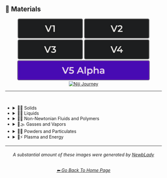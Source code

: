 <h2>🧱 Materials</h2>

<div align="center">

[<img src="/Images/Repo_Parts/Buttons/Version_Buttons/button_version_V1_inactive.webp?raw=true" alt="MidJourney V1" height="64" />](/Pages/MJ_V1/Style_Pages/Sphere/Materials.md)
[<img src="/Images/Repo_Parts/Buttons/Version_Buttons/button_version_V2_inactive.webp?raw=true" alt="MidJourney V2" height="64" />](/Pages/MJ_V2/Style_Pages/Sphere/Materials.md)
[<img src="/Images/Repo_Parts/Buttons/Version_Buttons/button_version_V3_inactive.webp?raw=true" alt="MidJourney V3" height="64" />](/Pages/MJ_V3/Style_Pages/Just_The_Style/Materials.md)
[<img src="/Images/Repo_Parts/Buttons/Version_Buttons/button_version_V4_inactive.webp?raw=true" alt="MidJourney V4" height="64" />](/Pages/MJ_V4/Style_Pages/Just_The_Style/Materials.md)
<br>
[<img src="/Images/Repo_Parts/Buttons/Version_Buttons/button_version_V5_Alpha_active_half.webp?raw=true" alt="MidJourney V5" height="64" />](/Pages/MJ_V5/Style_Pages/Just_The_Style/Materials.md)
[<img src="/Images/Repo_Parts/Buttons/Version_Buttons/button_version_niji_inactive_half.webp?raw=true" alt="Niji Journey" height="64" />](/Pages/Niji_Journey/Niji_V4/Style_Pages/Materials.md)


</div>

<hr>
<br>


- <details><summary>🧱💎 Solids</summary><p>

  - <details><summary>🧱🌳 Wood and Paper</summary><p><div align="center">

	| Wooden |
	| :-: |
	| <img src="/Images/MJ_V5/V5_Alpha_1/Midjourney_Styles/Wooden.webp?raw=true" width="256" /> |

	<br>

	| Plywood | Particle-Board | Hardboard |
	| :-: | :-: | :-: |
	| <img src="/Images/MJ_V5/V5_Alpha_1/Midjourney_Styles/Plywood.webp?raw=true" width="256" /> | <img src="/Images/MJ_V5/V5_Alpha_1/Midjourney_Styles/Particle-Board.webp?raw=true" width="256" /> | <img src="/Images/MJ_V5/V5_Alpha_1/Midjourney_Styles/Hardboard.webp?raw=true" width="256" /> |

	<br>
	
	| Lumber | Planks | Wooden Planks |
	| :-: | :-: | :-: |
	| <img src="/Images/MJ_V5/V5_Alpha_1/Midjourney_Styles/Lumber.webp?raw=true" width="256" /> | <img src="/Images/MJ_V5/V5_Alpha_1/Midjourney_Styles/Planks.webp?raw=true" width="256" /> | <img src="/Images/MJ_V5/V5_Alpha_1/Midjourney_Styles/Wooden_Planks.webp?raw=true" width="256" /> |

	<br>
	
	| Cork | Sawdust | Nailed-Wood |
	| :-: | :-: | :-: |
	| <img src="/Images/MJ_V5/V5_Alpha_1/Midjourney_Styles/Cork.webp?raw=true" width="256" /> | <img src="/Images/MJ_V5/V5_Alpha_1/Midjourney_Styles/Sawdust.webp?raw=true" width="256" /> | <img src="/Images/MJ_V5/V5_Alpha_1/Midjourney_Styles/Nailed-Wood.webp?raw=true" width="256" /> |
	
	<br>

	| Wood Veneer | Spalting | Petrified Wood |
	| :-: | :-: | :-: |
	| <img src="/Images/MJ_V5/V5_Alpha_1/Midjourney_Styles/Wood_Veneer.webp?raw=true" width="256" /> | <img src="/Images/MJ_V5/V5_Alpha_1/Midjourney_Styles/Spalting.webp?raw=true" width="256" /> | <img src="/Images/MJ_V5/V5_Alpha_1/Midjourney_Styles/Petrified_Wood.webp?raw=true" width="256" /> |

	<br>
	
	| Oak-Wood | Maple-Wood | Acacia-Wood |
	| :-: | :-: | :-: |
	| <img src="/Images/MJ_V5/V5_Alpha_1/Midjourney_Styles/Oak-Wood.webp?raw=true" width="256" /> | <img src="/Images/MJ_V5/V5_Alpha_1/Midjourney_Styles/Maple-Wood.webp?raw=true" width="256" /> | <img src="/Images/MJ_V5/V5_Alpha_1/Midjourney_Styles/Acacia-Wood.webp?raw=true" width="256" /> |
	
	<br>
	
	| Pine-Wood | Cherry-Wood | Birch-Wood |
	| :-: | :-: | :-: |
	| <img src="/Images/MJ_V5/V5_Alpha_1/Midjourney_Styles/Pine-Wood.webp?raw=true" width="256" /> | <img src="/Images/MJ_V5/V5_Alpha_1/Midjourney_Styles/Cherry-Wood.webp?raw=true" width="256" /> | <img src="/Images/MJ_V5/V5_Alpha_1/Midjourney_Styles/Birch-Wood.webp?raw=true" width="256" /> |

	<br>
	
	| Cedar-Wood | Wood-Stain | Wooden Fence |
	| :-: | :-: | :-: |
	| <img src="/Images/MJ_V5/V5_Alpha_1/Midjourney_Styles/Cedar-Wood.webp?raw=true" width="256" /> | <img src="/Images/MJ_V5/V5_Alpha_1/Midjourney_Styles/Wood-Stain.webp?raw=true" width="256" /> | <img src="/Images/MJ_V5/V5_Alpha_1/Midjourney_Styles/Wooden_Fence.webp?raw=true" width="256" /> |
	
	<br>
	
	| Containerboard |
	| :-: |
	| <img src="/Images/MJ_V5/V5_Alpha_1/Midjourney_Styles/Containerboard.webp?raw=true" width="256" /> |

	<br>
	
	| Cardboard | Corrugated Fiberboard | Paperboard |
	| :-: | :-: | :-: |
	| <img src="/Images/MJ_V5/V5_Alpha_1/Midjourney_Styles/Cardboard.webp?raw=true" width="256" /> | <img src="/Images/MJ_V5/V5_Alpha_1/Midjourney_Styles/Corrugated_Fiberboard.webp?raw=true" width="256" /> | <img src="/Images/MJ_V5/V5_Alpha_1/Midjourney_Styles/Paperboard.webp?raw=true" width="256" /> |

	<br>
	
	| Cardstock | Paper | Construction Paper |
	| :-: | :-: | :-: |
	| <img src="/Images/MJ_V5/V5_Alpha_1/Midjourney_Styles/Cardstock.webp?raw=true" width="256" /> | <img src="/Images/MJ_V5/V5_Alpha_1/Midjourney_Styles/Paper.webp?raw=true" width="256" /> | <img src="/Images/MJ_V5/V5_Alpha_1/Midjourney_Styles/Construction_Paper.webp?raw=true" width="256" /> |

	<br>

	| Tracing Paper | Glassine | Post-It Note |
	| :-: | :-: | :-: |
	| <img src="/Images/MJ_V5/V5_Alpha_1/Midjourney_Styles/Tracing_Paper.webp?raw=true" width="256" /> | <img src="/Images/MJ_V5/V5_Alpha_1/Midjourney_Styles/Glassine.webp?raw=true" width="256" /> | <img src="/Images/MJ_V5/V5_Alpha_1/Midjourney_Styles/Post-It_Note.webp?raw=true" width="256" /> |

	<br>
	
	| Tissue Paper | Graph Paper | Kraft Paper |
	| :-: | :-: | :-: |
	| <img src="/Images/MJ_V5/V5_Alpha_1/Midjourney_Styles/Tissue_Paper.webp?raw=true" width="256" /> | <img src="/Images/MJ_V5/V5_Alpha_1/Midjourney_Styles/Graph_Paper.webp?raw=true" width="256" /> | <img src="/Images/MJ_V5/V5_Alpha_1/Midjourney_Styles/Kraft_Paper.webp?raw=true" width="256" /> |

	<br>

	| Tissue | Tissues |
	| :-: | :-: |
	| <img src="/Images/MJ_V5/V5_Alpha_1/Midjourney_Styles/Tissue.webp?raw=true" width="256" /> | <img src="/Images/MJ_V5/V5_Alpha_1/Midjourney_Styles/Tissues.webp?raw=true" width="256" /> |

	<br>

	| Wove Paper | Lokta Paper |
	| :-: | :-: |
	| <img src="/Images/MJ_V5/V5_Alpha_1/Midjourney_Styles/Wove_Paper.webp?raw=true" width="256" /> | <img src="/Images/MJ_V5/V5_Alpha_1/Midjourney_Styles/Lokta_Paper.webp?raw=true" width="256" /> |

	<br>


	| Washi | Vellum |
	| :-: | :-: |
	| <img src="/Images/MJ_V5/V5_Alpha_1/Midjourney_Styles/Washi.webp?raw=true" width="256" /> | <img src="/Images/MJ_V5/V5_Alpha_1/Midjourney_Styles/Vellum.webp?raw=true" width="256" /> |

	<br>
	
	| Papyrus | Ancient Egyptian Papyri |
	| :-: | :-: |
	| <img src="/Images/MJ_V5/V5_Alpha_1/Midjourney_Styles/Papyrus.webp?raw=true" width="256" /> | <img src="/Images/MJ_V5/V5_Alpha_1/Midjourney_Styles/Ancient_Egyptian_Papyri.webp?raw=true" width="256" /> |

	<br>

	| Manuscript Paper | Medieval Parchment |
	| :-: | :-: |
	| <img src="/Images/MJ_V5/V5_Alpha_1/Midjourney_Styles/Manuscript_Paper.webp?raw=true" width="256" /> | <img src="/Images/MJ_V5/V5_Alpha_1/Midjourney_Styles/Medieval_Parchment.webp?raw=true" width="256" /> |

	<br>
	
	| Toilet Paper | Paper Towel |
	| :-: | :-: |
	| <img src="/Images/MJ_V5/V5_Alpha_1/Midjourney_Styles/Toilet_Paper.webp?raw=true" width="256" /> | <img src="/Images/MJ_V5/V5_Alpha_1/Midjourney_Styles/Paper_Towel.webp?raw=true" width="256" /> |

	<br>
	
	| Hemp Fiber |
	| :-: |
	| <img src="/Images/MJ_V5/V5_Alpha_1/Midjourney_Styles/Hemp_Fiber.webp?raw=true" width="256" /> |

	<br>
	
	| Tar Paper |
	| :-: |
	| <img src="/Images/MJ_V5/V5_Alpha_1/Midjourney_Styles/Tar_Paper.webp?raw=true" width="256" /> |

	<br>

	| Seed Paper |
	| :-: |
	| <img src="/Images/MJ_V5/V5_Alpha_1/Midjourney_Styles/Seed_Paper.webp?raw=true" width="256" /> |

	</div></p></details>


  - <details><summary>🧱⛱ Soils</summary><p><div align="center">

	| Dust |
	| :-: |
	| <img src="/Images/MJ_V5/V5_Alpha_1/Midjourney_Styles/Dust.webp?raw=true" width="256" /> |

	</div></p></details>


  - <details><summary>🧱⛏ Stone and Minerals</summary><p><div align="center">

	| Stone | Cobblestone | Pebbles |
	| :-: | :-: | :-: |
	| <img src="/Images/MJ_V5/V5_Alpha_1/Midjourney_Styles/Stone.webp?raw=true" width="256" /> | <img src="/Images/MJ_V5/V5_Alpha_1/Midjourney_Styles/Cobblestone.webp?raw=true" width="256" /> | <img src="/Images/MJ_V5/V5_Alpha_1/Midjourney_Styles/Pebbles.webp?raw=true" width="256" /> |
	
	<br>
	
	| Rock | Rocky | Bedrock |
	| :-: | :-: | :-: |
	| <img src="/Images/MJ_V5/V5_Alpha_1/Midjourney_Styles/Rock.webp?raw=true" width="256" /> | <img src="/Images/MJ_V5/V5_Alpha_1/Midjourney_Styles/Rocky.webp?raw=true" width="256" /> | <img src="/Images/MJ_V5/V5_Alpha_1/Midjourney_Styles/Bedrock.webp?raw=true" width="256" /> |
	
	<br>
	
	| Sandstone | Basalt | Flint |
	| :-: | :-: | :-: |
	| <img src="/Images/MJ_V5/V5_Alpha_1/Midjourney_Styles/Sandstone.webp?raw=true" width="256" /> | <img src="/Images/MJ_V5/V5_Alpha_1/Midjourney_Styles/Basalt.webp?raw=true" width="256" /> | <img src="/Images/MJ_V5/V5_Alpha_1/Midjourney_Styles/Flint.webp?raw=true" width="256" /> |
	
	<br>
	
	| Marble | Gypsum | Borax |
	| :-: | :-: | :-: |
	| <img src="/Images/MJ_V5/V5_Alpha_1/Midjourney_Styles/Marble.webp?raw=true" width="256" /> | <img src="/Images/MJ_V5/V5_Alpha_1/Midjourney_Styles/Gypsum.webp?raw=true" width="256" /> | <img src="/Images/MJ_V5/V5_Alpha_1/Midjourney_Styles/Borax.webp?raw=true" width="256" /> |
	
	<br>
	
	| Granite | Diorite | Andesite |
	| :-: | :-: | :-: |
	| <img src="/Images/MJ_V5/V5_Alpha_1/Midjourney_Styles/Granite.webp?raw=true" width="256" /> | <img src="/Images/MJ_V5/V5_Alpha_1/Midjourney_Styles/Diorite.webp?raw=true" width="256" /> | <img src="/Images/MJ_V5/V5_Alpha_1/Midjourney_Styles/Andesite.webp?raw=true" width="256" /> |

	<br>
	
	| Coal | Sulfur | Slag |
	| :-: | :-: | :-: |
	| <img src="/Images/MJ_V5/V5_Alpha_1/Midjourney_Styles/Coal.webp?raw=true" width="256" /> | <img src="/Images/MJ_V5/V5_Alpha_1/Midjourney_Styles/Sulfur.webp?raw=true" width="256" /> | <img src="/Images/MJ_V5/V5_Alpha_1/Midjourney_Styles/Slag.webp?raw=true" width="256" /> |
	
	<br>

	| Slate | Limestone | Sodalime |
	| :-: | :-: | :-: |
	| <img src="/Images/MJ_V5/V5_Alpha_1/Midjourney_Styles/Slate.webp?raw=true" width="256" /> | <img src="/Images/MJ_V5/V5_Alpha_1/Midjourney_Styles/Limestone.webp?raw=true" width="256" /> | <img src="/Images/MJ_V5/V5_Alpha_1/Midjourney_Styles/Sodalime.webp?raw=true" width="256" /> |
	
	<br>
	
	| Travertine |
	| :-: |
	| <img src="/Images/MJ_V5/V5_Alpha_1/Midjourney_Styles/Travertine.webp?raw=true" width="256" /> |

	<br>
	
	| Carbon Fiber | Graphene | Carbon Nanotubes |
	| :-: | :-: | :-: |
	| <img src="/Images/MJ_V5/V5_Alpha_1/Midjourney_Styles/Carbon_Fiber.webp?raw=true" width="256" /> | <img src="/Images/MJ_V5/V5_Alpha_1/Midjourney_Styles/Graphene.webp?raw=true" width="256" /> | <img src="/Images/MJ_V5/V5_Alpha_1/Midjourney_Styles/Carbon_Nanotubes.webp?raw=true" width="256" /> |

	<br>
	
	| Concrete | Sidewalk |
	| :-: | :-: |
	| <img src="/Images/MJ_V5/V5_Alpha_1/Midjourney_Styles/Concrete.webp?raw=true" width="256" /> | <img src="/Images/MJ_V5/V5_Alpha_1/Midjourney_Styles/Sidewalk.webp?raw=true" width="256" /> |

	<br>
	
	| Asphalt | Road | Stone Tablet |
	| :-: | :-: | :-: |
	| <img src="/Images/MJ_V5/V5_Alpha_1/Midjourney_Styles/Asphalt.webp?raw=true" width="256" /> | <img src="/Images/MJ_V5/V5_Alpha_1/Midjourney_Styles/Road.webp?raw=true" width="256" /> | <img src="/Images/MJ_V5/V5_Alpha_1/Midjourney_Styles/Stone_Tablet.webp?raw=true" width="256" /> |

	<br>
	
	| Brick | Terracotta | Pottery |
	| :-: | :-: | :-: |
	| <img src="/Images/MJ_V5/V5_Alpha_1/Midjourney_Styles/Brick.webp?raw=true" width="256" /> | <img src="/Images/MJ_V5/V5_Alpha_1/Midjourney_Styles/Terracotta.webp?raw=true" width="256" /> | <img src="/Images/MJ_V5/V5_Alpha_1/Midjourney_Styles/Pottery.webp?raw=true" width="256" /> |
	
	<br>
	
	| Ceramic | Enamel | Tile |
	| :-: | :-: | :-: |
	| <img src="/Images/MJ_V5/V5_Alpha_1/Midjourney_Styles/Ceramic.webp?raw=true" width="256" /> | <img src="/Images/MJ_V5/V5_Alpha_1/Midjourney_Styles/Enamel.webp?raw=true" width="256" /> | <img src="/Images/MJ_V5/V5_Alpha_1/Midjourney_Styles/Tile.webp?raw=true" width="256" /> |
	
	<br>
	
	| Fossil |
	| :-: |
	| <img src="/Images/MJ_V5/V5_Alpha_1/Midjourney_Styles/Fossil.webp?raw=true" width="256" /> |

	</div></p></details>


  - <details><summary>🧱☄ Meteorite and Geode</summary><p><div align="center">

	| Meteorite |
	| :-: |
	| <img src="/Images/MJ_V5/V5_Alpha_1/Midjourney_Styles/Meteorite.webp?raw=true" width="256" /> |

	<br>

	| Fluorescent Dugway Geode |
	| :-: |
	| <img src="/Images/MJ_V5/V5_Alpha_1/Midjourney_Styles/Fluorescent_Dugway_Geode.webp?raw=true" width="256" /> |

	</div></p></details>


  - <details><summary>🧱🔩 Metal</summary><p><div align="center">

	| Metallic | Metal | Liquid Metal |
	| :-: | :-: | :-: |
	| <img src="/Images/MJ_V5/V5_Alpha_1/Midjourney_Styles/Metallic.webp?raw=true" width="256" /> | <img src="/Images/MJ_V5/V5_Alpha_1/Midjourney_Styles/Metal.webp?raw=true" width="256" /> | <img src="/Images/MJ_V5/V5_Alpha_1/Midjourney_Styles/Liquid_Metal.webp?raw=true" width="256" /> |
	
	<br>
	
	| Foil | Rusty | Tarnish |
	| :-: | :-: | :-: |
	| <img src="/Images/MJ_V5/V5_Alpha_1/Midjourney_Styles/Foil.webp?raw=true" width="256" /> | <img src="/Images/MJ_V5/V5_Alpha_1/Midjourney_Styles/Rusty.webp?raw=true" width="256" /> | <img src="/Images/MJ_V5/V5_Alpha_1/Midjourney_Styles/Tarnish.webp?raw=true" width="256" /> |
	
	<br>
	
	| Pewter | Copper | Tin |
	| :-: | :-: | :-: |
	| <img src="/Images/MJ_V5/V5_Alpha_1/Midjourney_Styles/Pewter.webp?raw=true" width="256" /> | <img src="/Images/MJ_V5/V5_Alpha_1/Midjourney_Styles/Copper.webp?raw=true" width="256" /> | <img src="/Images/MJ_V5/V5_Alpha_1/Midjourney_Styles/Tin.webp?raw=true" width="256" /> |
	
	<br>
	
	| Aluminum | Brushed Aluminum |
	| :-: | :-: |
	| <img src="/Images/MJ_V5/V5_Alpha_1/Midjourney_Styles/Aluminum.webp?raw=true" width="256" /> | <img src="/Images/MJ_V5/V5_Alpha_1/Midjourney_Styles/Brushed_Aluminum.webp?raw=true" width="256" /> |
	
	<br>

	| Bronze | Brass | Tarnished Brass |
	| :-: | :-: | :-: |
	| <img src="/Images/MJ_V5/V5_Alpha_1/Midjourney_Styles/Bronze.webp?raw=true" width="256" /> | <img src="/Images/MJ_V5/V5_Alpha_1/Midjourney_Styles/Brass.webp?raw=true" width="256" /> | <img src="/Images/MJ_V5/V5_Alpha_1/Midjourney_Styles/Tarnished_Brass.webp?raw=true" width="256" /> |
	
	<br>
	
	| Iron | Wrought Iron |
	| :-: | :-: |
	| <img src="/Images/MJ_V5/V5_Alpha_1/Midjourney_Styles/Iron.webp?raw=true" width="256" /> | <img src="/Images/MJ_V5/V5_Alpha_1/Midjourney_Styles/Wrought_Iron.webp?raw=true" width="256" /> |
	
	<br>
	
	| Steel | Stainless Steel | Damascus Steel |
	| :-: | :-: | :-: |
	| <img src="/Images/MJ_V5/V5_Alpha_1/Midjourney_Styles/Steel.webp?raw=true" width="256" /> | <img src="/Images/MJ_V5/V5_Alpha_1/Midjourney_Styles/Stainless_Steel.webp?raw=true" width="256" /> | <img src="/Images/MJ_V5/V5_Alpha_1/Midjourney_Styles/Damascus_Steel.webp?raw=true" width="256" /> |
	
	<br>
	
	| Titanium | Anodized Titanium | Damascus Titanium |
	| :-: | :-: | :-: |
	| <img src="/Images/MJ_V5/V5_Alpha_1/Midjourney_Styles/Titanium.webp?raw=true" width="256" /> | <img src="/Images/MJ_V5/V5_Alpha_1/Midjourney_Styles/Anodized_Titanium.webp?raw=true" width="256" /> | <img src="/Images/MJ_V5/V5_Alpha_1/Midjourney_Styles/Damascus_Titanium.webp?raw=true" width="256" /> |

	<br>
	
	| Silver | Sterling Silver | Sterling |
	| :-: | :-: | :-: |
	| <img src="/Images/MJ_V5/V5_Alpha_1/Midjourney_Styles/Silver.webp?raw=true" width="256" /> | <img src="/Images/MJ_V5/V5_Alpha_1/Midjourney_Styles/Sterling_Silver.webp?raw=true" width="256" /> | <img src="/Images/MJ_V5/V5_Alpha_1/Midjourney_Styles/Sterling.webp?raw=true" width="256" /> |
	
	<br>

	| Tarnished Silver |
	| :-: |
	| <img src="/Images/MJ_V5/V5_Alpha_1/Midjourney_Styles/Tarnished_Silver.webp?raw=true" width="256" /> |
	
	<br>

	| Gold | Rose-Gold | Tarnished Gold |
	| :-: | :-: | :-: |
	| <img src="/Images/MJ_V5/V5_Alpha_1/Midjourney_Styles/Gold.webp?raw=true" width="256" /> | <img src="/Images/MJ_V5/V5_Alpha_1/Midjourney_Styles/Rose-Gold.webp?raw=true" width="256" /> | <img src="/Images/MJ_V5/V5_Alpha_1/Midjourney_Styles/Tarnished_Gold.webp?raw=true" width="256" /> |

	<br>

	| Platinum |
	| :-: |
	| <img src="/Images/MJ_V5/V5_Alpha_1/Midjourney_Styles/Platinum.webp?raw=true" width="256" /> |

	<br>
	
	| Chromium | Chrome |
	| :-: | :-: |
	| <img src="/Images/MJ_V5/V5_Alpha_1/Midjourney_Styles/Chromium.webp?raw=true" width="256" /> | <img src="/Images/MJ_V5/V5_Alpha_1/Midjourney_Styles/Chrome.webp?raw=true" width="256" /> |

	<br>

	| Bismuth | Bismuth Crystals |
	| :-: | :-: |
	| <img src="/Images/MJ_V5/V5_Alpha_1/Midjourney_Styles/Bismuth.webp?raw=true" width="256" /> | <img src="/Images/MJ_V5/V5_Alpha_1/Midjourney_Styles/Bismuth_Crystals.webp?raw=true" width="256" /> |
	
	<br>

	| Liquid Bismuth | Melted Bismuth |
	| :-: | :-: |
	| <img src="/Images/MJ_V5/V5_Alpha_1/Midjourney_Styles/Liquid_Bismuth.webp?raw=true" width="256" /> | <img src="/Images/MJ_V5/V5_Alpha_1/Midjourney_Styles/Melted_Bismuth.webp?raw=true" width="256" /> |
	
	<br>

	| Mercury | Mercury Metal |
	| :-: | :-: |
	| <img src="/Images/MJ_V5/V5_Alpha_1/Midjourney_Styles/Mercury.webp?raw=true" width="256" /> | <img src="/Images/MJ_V5/V5_Alpha_1/Midjourney_Styles/Mercury_Metal.webp?raw=true" width="256" /> |
	
	<br>
	
	| Molten Mercury | Molten Mercury Metal |
	| :-: | :-: |
	| <img src="/Images/MJ_V5/V5_Alpha_1/Midjourney_Styles/Molten_Mercury.webp?raw=true" width="256" /> | <img src="/Images/MJ_V5/V5_Alpha_1/Midjourney_Styles/Molten_Mercury_Metal.webp?raw=true" width="256" /> |
	
	<br>
	
	| Gallium | Melted Gallium |
	| :-: | :-: |
	| <img src="/Images/MJ_V5/V5_Alpha_1/Midjourney_Styles/Gallium.webp?raw=true" width="256" /> | <img src="/Images/MJ_V5/V5_Alpha_1/Midjourney_Styles/Melted_Gallium.webp?raw=true" width="256" /> |

	<br>

	| Indium | Melted Indium |
	| :-: | :-: |
	| <img src="/Images/MJ_V5/V5_Alpha_1/Midjourney_Styles/Indium.webp?raw=true" width="256" /> | <img src="/Images/MJ_V5/V5_Alpha_1/Midjourney_Styles/Melted_Indium.webp?raw=true" width="256" /> |


	| Magnesium | Zinc |
	| :-: | :-: |
	| <img src="/Images/MJ_V5/V5_Alpha_1/Midjourney_Styles/Magnesium.webp?raw=true" width="256" /> | <img src="/Images/MJ_V5/V5_Alpha_1/Midjourney_Styles/Zinc.webp?raw=true" width="256" /> |

	<br>
	
	| Lead | Tungsten | Cobalt |
	| :-: | :-: | :-: |
	| <img src="/Images/MJ_V5/V5_Alpha_1/Midjourney_Styles/Lead.webp?raw=true" width="256" /> | <img src="/Images/MJ_V5/V5_Alpha_1/Midjourney_Styles/Tungsten.webp?raw=true" width="256" /> | <img src="/Images/MJ_V5/V5_Alpha_1/Midjourney_Styles/Cobalt.webp?raw=true" width="256" /> |
	
	<br>
	
	| Zirconium | Cubic Zirconium |
	| :-: | :-: |
	| <img src="/Images/MJ_V5/V5_Alpha_1/Midjourney_Styles/Zirconium.webp?raw=true" width="256" /> | <img src="/Images/MJ_V5/V5_Alpha_1/Midjourney_Styles/Cubic_Zirconium.webp?raw=true" width="256" /> |
	
	<br>
	
	| Sodium | Potassium | Uranium |
	| :-: | :-: | :-: |
	| <img src="/Images/MJ_V5/V5_Alpha_1/Midjourney_Styles/Sodium.webp?raw=true" width="256" /> | <img src="/Images/MJ_V5/V5_Alpha_1/Midjourney_Styles/Potassium.webp?raw=true" width="256" /> | <img src="/Images/MJ_V5/V5_Alpha_1/Midjourney_Styles/Uranium.webp?raw=true" width="256" /> |
	
	<br>
	
	| Iron Filings | Copper-Sulfate | Metal Foam |
	| :-: | :-: | :-: |
	| <img src="/Images/MJ_V5/V5_Alpha_1/Midjourney_Styles/Iron_Filings.webp?raw=true" width="256" /> | <img src="/Images/MJ_V5/V5_Alpha_1/Midjourney_Styles/Copper-Sulfate.webp?raw=true" width="256" /> | <img src="/Images/MJ_V5/V5_Alpha_1/Midjourney_Styles/Metal_Foam.webp?raw=true" width="256" /> |
	
	<br>
	
	| Solder | Metallic Fiber | Armature Wire |
	| :-: | :-: | :-: |
	| <img src="/Images/MJ_V5/V5_Alpha_1/Midjourney_Styles/Solder.webp?raw=true" width="256" /> | <img src="/Images/MJ_V5/V5_Alpha_1/Midjourney_Styles/Metallic_Fiber.webp?raw=true" width="256" /> | <img src="/Images/MJ_V5/V5_Alpha_1/Midjourney_Styles/Armature_Wire.webp?raw=true" width="256" /> |

	<br>

	| Chain | Chain-Link |
	| :-: | :-: |
	| <img src="/Images/MJ_V5/V5_Alpha_1/Midjourney_Styles/Chain.webp?raw=true" width="256" /> | <img src="/Images/MJ_V5/V5_Alpha_1/Midjourney_Styles/Chain-Link.webp?raw=true" width="256" /> |
	
	<br>
	
	| Barbwire |
	| :-: |
	| <img src="/Images/MJ_V5/V5_Alpha_1/Midjourney_Styles/Barbwire.webp?raw=true" width="256" /> |

	<br>

	| Fence | Chicken Wire | Chain-Link Fence |
	| :-: | :-: | :-: |
	| <img src="/Images/MJ_V5/V5_Alpha_1/Midjourney_Styles/Fence.webp?raw=true" width="256" /> | <img src="/Images/MJ_V5/V5_Alpha_1/Midjourney_Styles/Chicken_Wire.webp?raw=true" width="256" /> | <img src="/Images/MJ_V5/V5_Alpha_1/Midjourney_Styles/Chain-Link_Fence.webp?raw=true" width="256" /> |


	</div></p></details>


  - <details><summary>🧱💎 Glass and Crystal</summary><p><div align="center">

	| Glassy | Stained Glass | Stained Glass Windows |
	| :-: | :-: | :-: |
	| <img src="/Images/MJ_V5/V5_Alpha_1/Midjourney_Styles/Glassy.webp?raw=true" width="256" /> | <img src="/Images/MJ_V5/V5_Alpha_1/Midjourney_Styles/Stained_Glass.webp?raw=true" width="256" /> | <img src="/Images/MJ_V5/V5_Alpha_1/Midjourney_Styles/Stained_Glass_Windows.webp?raw=true" width="256" /> |
	
	<br>
	
	| Seaglass | Obsidian |
	| :-: | :-: |
	| <img src="/Images/MJ_V5/V5_Alpha_1/Midjourney_Styles/Seaglass.webp?raw=true" width="256" /> | <img src="/Images/MJ_V5/V5_Alpha_1/Midjourney_Styles/Obsidian.webp?raw=true" width="256" /> |
	
	<br>

	| Mirror | Mirrored | Hall of Mirrors |
	| :-: | :-: | :-: |
	| <img src="/Images/MJ_V5/V5_Alpha_1/Midjourney_Styles/Mirror.webp?raw=true" width="256" /> | <img src="/Images/MJ_V5/V5_Alpha_1/Midjourney_Styles/Mirrored.webp?raw=true" width="256" /> | <img src="/Images/MJ_V5/V5_Alpha_1/Midjourney_Styles/Hall_of_Mirrors.webp?raw=true" width="256" /> |

	<br>
	
	| Fiberglass | Glass Fiber |
	| :-: | :-: |
	| <img src="/Images/MJ_V5/V5_Alpha_1/Midjourney_Styles/Fiberglass.webp?raw=true" width="256" /> | <img src="/Images/MJ_V5/V5_Alpha_1/Midjourney_Styles/Glass_Fiber.webp?raw=true" width="256" /> |
	
	<br>
	
	| Glass and Crystals | Crystalline |
	| :-: | :-: |
	| <img src="/Images/MJ_V5/V5_Alpha_1/Midjourney_Styles/Glass_and_Crystals.webp?raw=true" width="256" /> | <img src="/Images/MJ_V5/V5_Alpha_1/Midjourney_Styles/Crystalline.webp?raw=true" width="256" /> |
	
	<br>

	| Diamond | Herkimer Diamond | Amethyst |
	| :-: | :-: | :-: |
	| <img src="/Images/MJ_V5/V5_Alpha_1/Midjourney_Styles/Diamond.webp?raw=true" width="256" /> | <img src="/Images/MJ_V5/V5_Alpha_1/Midjourney_Styles/Herkimer_Diamond.webp?raw=true" width="256" /> | <img src="/Images/MJ_V5/V5_Alpha_1/Midjourney_Styles/Amethyst.webp?raw=true" width="256" /> |

	<br>

	| Quartz | Smoky Quartz | Milky Quartz |
	| :-: | :-: | :-: |
	| <img src="/Images/MJ_V5/V5_Alpha_1/Midjourney_Styles/Quartz.webp?raw=true" width="256" /> | <img src="/Images/MJ_V5/V5_Alpha_1/Midjourney_Styles/Smoky_Quartz.webp?raw=true" width="256" /> | <img src="/Images/MJ_V5/V5_Alpha_1/Midjourney_Styles/Milky_Quartz.webp?raw=true" width="256" /> |

	<br>

	| Rose Quartz | Rutilated Quartz | Sceptred Quartz |
	| :-: | :-: | :-: |
	| <img src="/Images/MJ_V5/V5_Alpha_1/Midjourney_Styles/Rose_Quartz.webp?raw=true" width="256" /> | <img src="/Images/MJ_V5/V5_Alpha_1/Midjourney_Styles/Rutilated_Quartz.webp?raw=true" width="256" /> | <img src="/Images/MJ_V5/V5_Alpha_1/Midjourney_Styles/Sceptred_Quartz.webp?raw=true" width="256" /> |

	<br>

	| Ruby | Sapphire | Emerald |
	| :-: | :-: | :-: |
	| <img src="/Images/MJ_V5/V5_Alpha_1/Midjourney_Styles/Ruby.webp?raw=true" width="256" /> | <img src="/Images/MJ_V5/V5_Alpha_1/Midjourney_Styles/Sapphire.webp?raw=true" width="256" /> | <img src="/Images/MJ_V5/V5_Alpha_1/Midjourney_Styles/Emerald.webp?raw=true" width="256" /> |

	<br>

	| Pearl | Citrine | Fluorite |
	| :-: | :-: | :-: |
	| <img src="/Images/MJ_V5/V5_Alpha_1/Midjourney_Styles/Pearl.webp?raw=true" width="256" /> | <img src="/Images/MJ_V5/V5_Alpha_1/Midjourney_Styles/Citrine.webp?raw=true" width="256" /> | <img src="/Images/MJ_V5/V5_Alpha_1/Midjourney_Styles/Fluorite.webp?raw=true" width="256" /> |

	<br>
	
	| Lapis Lazuli | Onyx | Selenite |
	| :-: | :-: | :-: |
	| <img src="/Images/MJ_V5/V5_Alpha_1/Midjourney_Styles/Lapis_Lazuli.webp?raw=true" width="256" /> | <img src="/Images/MJ_V5/V5_Alpha_1/Midjourney_Styles/Onyx.webp?raw=true" width="256" /> | <img src="/Images/MJ_V5/V5_Alpha_1/Midjourney_Styles/Selenite.webp?raw=true" width="256" /> |
	
	<br>
	
	| Jasper | Opal | Opalite |
	| :-: | :-: | :-: |
	| <img src="/Images/MJ_V5/V5_Alpha_1/Midjourney_Styles/Jasper.webp?raw=true" width="256" /> | <img src="/Images/MJ_V5/V5_Alpha_1/Midjourney_Styles/Opal.webp?raw=true" width="256" /> | <img src="/Images/MJ_V5/V5_Alpha_1/Midjourney_Styles/Opalite.webp?raw=true" width="256" /> |
	
	<br>
	
	| Topaz | Agate | Carnelian |
	| :-: | :-: | :-: |
	| <img src="/Images/MJ_V5/V5_Alpha_1/Midjourney_Styles/Topaz.webp?raw=true" width="256" /> | <img src="/Images/MJ_V5/V5_Alpha_1/Midjourney_Styles/Agate.webp?raw=true" width="256" /> | <img src="/Images/MJ_V5/V5_Alpha_1/Midjourney_Styles/Carnelian.webp?raw=true" width="256" /> |
	
	<br>
	
	| Ametrine | Aventurine |
	| :-: | :-: |
	| <img src="/Images/MJ_V5/V5_Alpha_1/Midjourney_Styles/Ametrine.webp?raw=true" width="256" /> | <img src="/Images/MJ_V5/V5_Alpha_1/Midjourney_Styles/Aventurine.webp?raw=true" width="256" /> |

	<br>

	| Talc | Talcum Powder | Tridymite |
	| :-: | :-: | :-: |
	| <img src="/Images/MJ_V5/V5_Alpha_1/Midjourney_Styles/Talc.webp?raw=true" width="256" /> | <img src="/Images/MJ_V5/V5_Alpha_1/Midjourney_Styles/Talcum_Powder.webp?raw=true" width="256" /> | <img src="/Images/MJ_V5/V5_Alpha_1/Midjourney_Styles/Tridymite.webp?raw=true" width="256" /> |
	
	<br>
	
	| Moganite | Stibnite |
	| :-: | :-: |
	| <img src="/Images/MJ_V5/V5_Alpha_1/Midjourney_Styles/Moganite.webp?raw=true" width="256" /> | <img src="/Images/MJ_V5/V5_Alpha_1/Midjourney_Styles/Stibnite.webp?raw=true" width="256" /> |
	
	<br>
	
	| Marcasite |
	| :-: |
	| <img src="/Images/MJ_V5/V5_Alpha_1/Midjourney_Styles/Marcasite.webp?raw=true" width="256" /> |
	
	<br>
	
	| Chalcedony |
	| :-: |
	| <img src="/Images/MJ_V5/V5_Alpha_1/Midjourney_Styles/Chalcedony.webp?raw=true" width="256" /> |
	
	<br>
	
	| Jewelry |
	| :-: |
	| <img src="/Images/MJ_V5/V5_Alpha_1/Midjourney_Styles/Jewelry.webp?raw=true" width="256" /> |

	</div></p></details>


  - <details><summary>🧱🧶 Cloth</summary><p><div align="center">

	| Cloth | Cotton | Polyester |
	| :-: | :-: | :-: |
	| <img src="/Images/MJ_V5/V5_Alpha_1/Midjourney_Styles/Cloth.webp?raw=true" width="256" /> | <img src="/Images/MJ_V5/V5_Alpha_1/Midjourney_Styles/Cotton.webp?raw=true" width="256" /> | <img src="/Images/MJ_V5/V5_Alpha_1/Midjourney_Styles/Polyester.webp?raw=true" width="256" /> |
	
	<br>
	
	| Twine |
	| :-: |
	| <img src="/Images/MJ_V5/V5_Alpha_1/Midjourney_Styles/Twine.webp?raw=true" width="256" /> |
	
	<br>

	| Silk |
	| :-: |
	| <img src="/Images/MJ_V5/V5_Alpha_1/Midjourney_Styles/Silk.webp?raw=true" width="256" /> |

	<br>
	
	| Denim | Khaki |
	| :-: | :-: |
	| <img src="/Images/MJ_V5/V5_Alpha_1/Midjourney_Styles/Denim.webp?raw=true" width="256" /> | <img src="/Images/MJ_V5/V5_Alpha_1/Midjourney_Styles/Khaki.webp?raw=true" width="256" /> |
	
	<br>
	
	| Leather | Felt | Felt Cloth |
	| :-: | :-: | :-: |
	| <img src="/Images/MJ_V5/V5_Alpha_1/Midjourney_Styles/Leather.webp?raw=true" width="256" /> | <img src="/Images/MJ_V5/V5_Alpha_1/Midjourney_Styles/Felt.webp?raw=true" width="256" /> | <img src="/Images/MJ_V5/V5_Alpha_1/Midjourney_Styles/Felt_Cloth.webp?raw=true" width="256" /> |

	<br>
	
	| Linen | Velvet | Corduroy |
	| :-: | :-: | :-: |
	| <img src="/Images/MJ_V5/V5_Alpha_1/Midjourney_Styles/Linen.webp?raw=true" width="256" /> | <img src="/Images/MJ_V5/V5_Alpha_1/Midjourney_Styles/Velvet.webp?raw=true" width="256" /> | <img src="/Images/MJ_V5/V5_Alpha_1/Midjourney_Styles/Corduroy.webp?raw=true" width="256" /> |

	<br>

	| Microfiber | Fibers | Memory Foam |
	| :-: | :-: | :-: |
	| <img src="/Images/MJ_V5/V5_Alpha_1/Midjourney_Styles/Microfiber.webp?raw=true" width="256" /> | <img src="/Images/MJ_V5/V5_Alpha_1/Midjourney_Styles/Fibers.webp?raw=true" width="256" /> | <img src="/Images/MJ_V5/V5_Alpha_1/Midjourney_Styles/Memory_Foam.webp?raw=true" width="256" /> |	

	<br>

	| Nylon | Polyamide |
	| :-: | :-: |
	| <img src="/Images/MJ_V5/V5_Alpha_1/Midjourney_Styles/Nylon.webp?raw=true" width="256" /> | <img src="/Images/MJ_V5/V5_Alpha_1/Midjourney_Styles/Polyamide.webp?raw=true" width="256" /> |
	
	<br>
	
	| Kevlar | Rayon |
	| :-: | :-: |
	| <img src="/Images/MJ_V5/V5_Alpha_1/Midjourney_Styles/Kevlar.webp?raw=true" width="256" /> | <img src="/Images/MJ_V5/V5_Alpha_1/Midjourney_Styles/Rayon.webp?raw=true" width="256" /> |
	
	<br>
	
	| Swanskin Cloth | Tansukh Cloth |
	| :-: | :-: |
	| <img src="/Images/MJ_V5/V5_Alpha_1/Midjourney_Styles/Swanskin_Cloth.webp?raw=true" width="256" /> | <img src="/Images/MJ_V5/V5_Alpha_1/Midjourney_Styles/Tansukh_Cloth.webp?raw=true" width="256" /> |
	
	<br>
	
	| Jute Cloth | Barkcloth |
	| :-: | :-: |
	| <img src="/Images/MJ_V5/V5_Alpha_1/Midjourney_Styles/Jute_Cloth.webp?raw=true" width="256" /> | <img src="/Images/MJ_V5/V5_Alpha_1/Midjourney_Styles/Barkcloth.webp?raw=true" width="256" /> |

	<br>
	
	| Quilt | Blanket | Pillow |
	| :-: | :-: | :-: |
	| <img src="/Images/MJ_V5/V5_Alpha_1/Midjourney_Styles/Quilt.webp?raw=true" width="256" /> | <img src="/Images/MJ_V5/V5_Alpha_1/Midjourney_Styles/Blanket.webp?raw=true" width="256" /> | <img src="/Images/MJ_V5/V5_Alpha_1/Midjourney_Styles/Pillow.webp?raw=true" width="256" /> |
	
	<br>

	| Rug | Carpet |
	| :-: | :-: |
	| <img src="/Images/MJ_V5/V5_Alpha_1/Midjourney_Styles/Rug.webp?raw=true" width="256" /> | <img src="/Images/MJ_V5/V5_Alpha_1/Midjourney_Styles/Carpet.webp?raw=true" width="256" /> |

	<br>
	
	| Persian Rug | Qom Rug |
	| :-: | :-: |
	| <img src="/Images/MJ_V5/V5_Alpha_1/Midjourney_Styles/Persian_Rug.webp?raw=true" width="256" /> | <img src="/Images/MJ_V5/V5_Alpha_1/Midjourney_Styles/Qom_Rug.webp?raw=true" width="256" /> |

	<br>

	| Yarn | Knitted | Crochet |
	| :-: | :-: | :-: |
	| <img src="/Images/MJ_V5/V5_Alpha_1/Midjourney_Styles/Yarn.webp?raw=true" width="256" /> | <img src="/Images/MJ_V5/V5_Alpha_1/Midjourney_Styles/Knitted.webp?raw=true" width="256" /> | <img src="/Images/MJ_V5/V5_Alpha_1/Midjourney_Styles/Crochet.webp?raw=true" width="256" /> |
	
	<br>

	| Cross Stich | Needle Point | Embroidery |
	| :-: | :-: | :-: |
	| <img src="/Images/MJ_V5/V5_Alpha_1/Midjourney_Styles/Cross_Stich.webp?raw=true" width="256" /> | <img src="/Images/MJ_V5/V5_Alpha_1/Midjourney_Styles/Needle_Point.webp?raw=true" width="256" /> | <img src="/Images/MJ_V5/V5_Alpha_1/Midjourney_Styles/Embroidery.webp?raw=true" width="256" /> |
	
	<br>

	| Applique | Lace | Macrame |
	| :-: | :-: | :-: |
	| <img src="/Images/MJ_V5/V5_Alpha_1/Midjourney_Styles/Applique.webp?raw=true" width="256" /> | <img src="/Images/MJ_V5/V5_Alpha_1/Midjourney_Styles/Lace.webp?raw=true" width="256" /> | <img src="/Images/MJ_V5/V5_Alpha_1/Midjourney_Styles/Macrame.webp?raw=true" width="256" /> |

	<br>
	
	| Patch |
	| :-: |
	| <img src="/Images/MJ_V5/V5_Alpha_1/Midjourney_Styles/Patch.webp?raw=true" width="256" /> |
	
	<br>
	
	| Weave | Weaving | Quilling |
	| :-: | :-: | :-: |
	| <img src="/Images/MJ_V5/V5_Alpha_1/Midjourney_Styles/Weave.webp?raw=true" width="256" /> | <img src="/Images/MJ_V5/V5_Alpha_1/Midjourney_Styles/Weaving.webp?raw=true" width="256" /> | <img src="/Images/MJ_V5/V5_Alpha_1/Midjourney_Styles/Quilling.webp?raw=true" width="256" /> |

	<br>

	| Net | Netting |
	| :-: | :-: |
	| <img src="/Images/MJ_V5/V5_Alpha_1/Midjourney_Styles/Net.webp?raw=true" width="256" /> | <img src="/Images/MJ_V5/V5_Alpha_1/Midjourney_Styles/Netting.webp?raw=true" width="256" /> |

	<br>
	
	| Spider Web |
	| :-: |
	| <img src="/Images/MJ_V5/V5_Alpha_1/Midjourney_Styles/Spider_Web.webp?raw=true" width="256" /> |

	</div></p></details>


  - <details><summary>🧱🍮 Gelatinous and Spongy</summary><p><div align="center">
	
	| Gelatinous | Sponge | Spongy |
	| :-: | :-: | :-: |
	| <img src="/Images/MJ_V5/V5_Alpha_1/Midjourney_Styles/Gelatinous.webp?raw=true" width="256" /> | <img src="/Images/MJ_V5/V5_Alpha_1/Midjourney_Styles/Sponge.webp?raw=true" width="256" /> | <img src="/Images/MJ_V5/V5_Alpha_1/Midjourney_Styles/Spongy.webp?raw=true" width="256" /> |

	</div></p></details>

  - <details><summary>🧱🕯 Wax</summary><p><div align="center">

	| Wax | Wax Paper | Shellac |
	| :-: | :-: | :-: |
	| <img src="/Images/MJ_V5/V5_Alpha_1/Midjourney_Styles/Wax.webp?raw=true" width="256" /> | <img src="/Images/MJ_V5/V5_Alpha_1/Midjourney_Styles/Wax_Paper.webp?raw=true" width="256" /> | <img src="/Images/MJ_V5/V5_Alpha_1/Midjourney_Styles/Shellac.webp?raw=true" width="256" /> |
	
	<br>
	
	| Carnauba Wax | Candelilla Wax | Paraffin Wax |
	| :-: | :-: | :-: |
	| <img src="/Images/MJ_V5/V5_Alpha_1/Midjourney_Styles/Carnauba_Wax.webp?raw=true" width="256" /> | <img src="/Images/MJ_V5/V5_Alpha_1/Midjourney_Styles/Candelilla_Wax.webp?raw=true" width="256" /> | <img src="/Images/MJ_V5/V5_Alpha_1/Midjourney_Styles/Paraffin_Wax.webp?raw=true" width="256" /> |

	</div></p></details>


  - <details><summary>🧱🧊 Ice and Snow</summary><p><div align="center">

	| Ice | Blue-Ice | Dry Ice |
	| :-: | :-: | :-: |
	| <img src="/Images/MJ_V5/V5_Alpha_1/Midjourney_Styles/Ice.webp?raw=true" width="256" /> | <img src="/Images/MJ_V5/V5_Alpha_1/Midjourney_Styles/Blue-Ice.webp?raw=true" width="256" /> | <img src="/Images/MJ_V5/V5_Alpha_1/Midjourney_Styles/Dry_Ice.webp?raw=true" width="256" /> |
	
	<br>
	
	| Snow | Snowflake |
	| :-: | :-: |
	| <img src="/Images/MJ_V5/V5_Alpha_1/Midjourney_Styles/Snow.webp?raw=true" width="256" /> | <img src="/Images/MJ_V5/V5_Alpha_1/Midjourney_Styles/Snowflake.webp?raw=true" width="256" /> |
	
	</div></p></details>


  - <details><summary>🧱🐱 Hair and Fur</summary><p><div align="center">

	| Hair | Hairy |
	| :-: | :-: |
	| <img src="/Images/MJ_V5/V5_Alpha_1/Midjourney_Styles/Hair.webp?raw=true" width="256" /> | <img src="/Images/MJ_V5/V5_Alpha_1/Midjourney_Styles/Hairy.webp?raw=true" width="256" /> |
	
	<br>
	
	| Short Hair | Long Hair | Flowing Hair |
	| :-: | :-: | :-: |
	| <img src="/Images/MJ_V5/V5_Alpha_1/Midjourney_Styles/Short_Hair.webp?raw=true" width="256" /> | <img src="/Images/MJ_V5/V5_Alpha_1/Midjourney_Styles/Long_Hair.webp?raw=true" width="256" /> | <img src="/Images/MJ_V5/V5_Alpha_1/Midjourney_Styles/Flowing_Hair.webp?raw=true" width="256" /> |
	
	<br>
	
	| Straight Hair | Wavy Hair | Curly Hair |
	| :-: | :-: | :-: |
	| <img src="/Images/MJ_V5/V5_Alpha_1/Midjourney_Styles/Straight_Hair.webp?raw=true" width="256" /> | <img src="/Images/MJ_V5/V5_Alpha_1/Midjourney_Styles/Wavy_Hair.webp?raw=true" width="256" /> | <img src="/Images/MJ_V5/V5_Alpha_1/Midjourney_Styles/Curly_Hair.webp?raw=true" width="256" /> |

	<br>

	| Afro | Mohawk |
	| :-: | :-: |
	| <img src="/Images/MJ_V5/V5_Alpha_1/Midjourney_Styles/Afro.webp?raw=true" width="256" /> | <img src="/Images/MJ_V5/V5_Alpha_1/Midjourney_Styles/Mohawk.webp?raw=true" width="256" /> |
	
	<br>
	
	| Fur | Furry |
	| :-: | :-: |
	| <img src="/Images/MJ_V5/V5_Alpha_1/Midjourney_Styles/Fur.webp?raw=true" width="256" /> | <img src="/Images/MJ_V5/V5_Alpha_1/Midjourney_Styles/Furry.webp?raw=true" width="256" /> |
	
	<br>
	
	| Fuzz | Fuzzy |
	| :-: | :-: |
	| <img src="/Images/MJ_V5/V5_Alpha_1/Midjourney_Styles/Fuzz.webp?raw=true" width="256" /> | <img src="/Images/MJ_V5/V5_Alpha_1/Midjourney_Styles/Fuzzy.webp?raw=true" width="256" /> |
	
	<br>

	| Feathers | Feathery |
	| :-: | :-: |
	| <img src="/Images/MJ_V5/V5_Alpha_1/Midjourney_Styles/Feathers.webp?raw=true" width="256" /> | <img src="/Images/MJ_V5/V5_Alpha_1/Midjourney_Styles/Feathery.webp?raw=true" width="256" /> |
	
	<br>
	
	| Eyebrows | Unibrow |
	| :-: | :-: |
	| <img src="/Images/MJ_V5/V5_Alpha_1/Midjourney_Styles/Eyebrows.webp?raw=true" width="256" /> | <img src="/Images/MJ_V5/V5_Alpha_1/Midjourney_Styles/Unibrow.webp?raw=true" width="256" /> |

	<br>
	
	| Beard | Mustache |
	| :-: | :-: |
	| <img src="/Images/MJ_V5/V5_Alpha_1/Midjourney_Styles/Beard.webp?raw=true" width="256" /> | <img src="/Images/MJ_V5/V5_Alpha_1/Midjourney_Styles/Mustache.webp?raw=true" width="256" /> |
	
	<br>
	
	| Bear Fur | Cow Fur |
	| :-: | :-: |
	| <img src="/Images/MJ_V5/V5_Alpha_1/Midjourney_Styles/Bear_Fur.webp?raw=true" width="256" /> | <img src="/Images/MJ_V5/V5_Alpha_1/Midjourney_Styles/Cow_Fur.webp?raw=true" width="256" /> |

	<br>

	| Dust-Bunny |
	| :-: |
	| <img src="/Images/MJ_V5/V5_Alpha_1/Midjourney_Styles/Dust-Bunny.webp?raw=true" width="256" /> |

	</div></p></details>


  - <details><summary>🧱 Other Solids</summary><p><div align="center">

	| Material |
	| :-: |
	| <img src="/Images/MJ_V5/V5_Alpha_1/Midjourney_Styles/Material.webp?raw=true" width="256" /> |
	
	<br>

	| Amber | Ivory | Bone |
	| :-: | :-: | :-: |
	| <img src="/Images/MJ_V5/V5_Alpha_1/Midjourney_Styles/Amber.webp?raw=true" width="256" /> | <img src="/Images/MJ_V5/V5_Alpha_1/Midjourney_Styles/Ivory.webp?raw=true" width="256" /> | <img src="/Images/MJ_V5/V5_Alpha_1/Midjourney_Styles/Bone.webp?raw=true" width="256" /> | 
	
	<br>
	
	| Fibrin | Collagen |
	| :-: | :-: |
	| <img src="/Images/MJ_V5/V5_Alpha_1/Midjourney_Styles/Fibrin.webp?raw=true" width="256" /> | <img src="/Images/MJ_V5/V5_Alpha_1/Midjourney_Styles/Collagen.webp?raw=true" width="256" /> |

	<br>
	
	| Inlay | Trash |
	| :-: | :-: |
	| <img src="/Images/MJ_V5/V5_Alpha_1/Midjourney_Styles/Inlay.webp?raw=true" width="256" /> | <img src="/Images/MJ_V5/V5_Alpha_1/Midjourney_Styles/Trash.webp?raw=true" width="256" /> |

	<br>

	| Googly Eyes |
	| :-: |
	| <img src="/Images/MJ_V5/V5_Alpha_1/Midjourney_Styles/Googly_Eyes.webp?raw=true" width="256" /> |
	
	<br>

	| Pellets | Filament |
	| :-: | :-: |
	| <img src="/Images/MJ_V5/V5_Alpha_1/Midjourney_Styles/Pellets.webp?raw=true" width="256" /> | <img src="/Images/MJ_V5/V5_Alpha_1/Midjourney_Styles/Filament.webp?raw=true" width="256" /> |
	
	<br>
	
	| Celluloid |
	| :-: |
	| <img src="/Images/MJ_V5/V5_Alpha_1/Midjourney_Styles/Celluloid.webp?raw=true" width="256" /> |

	</div></p></details>

  </p></details>


- <details><summary>🧱💧 Liquids</summary><p><div align="center">

	| Liquid | Fluidity |
	| :-: | :-: |
	| <img src="/Images/MJ_V5/V5_Alpha_1/Midjourney_Styles/Liquid.webp?raw=true" width="256" /> | <img src="/Images/MJ_V5/V5_Alpha_1/Midjourney_Styles/Fluidity.webp?raw=true" width="256" /> |

	<br>

	| Water | Liquid Crystal |
	| :-: | :-: |
	| <img src="/Images/MJ_V5/V5_Alpha_1/Midjourney_Styles/Water.webp?raw=true" width="256" /> | <img src="/Images/MJ_V5/V5_Alpha_1/Midjourney_Styles/Liquid_Crystal.webp?raw=true" width="256" /> |
	
	<br>
	
	| Lava | Magma | Molten Rock |
	| :-: | :-: | :-: |
	| <img src="/Images/MJ_V5/V5_Alpha_1/Midjourney_Styles/Lava.webp?raw=true" width="256" /> | <img src="/Images/MJ_V5/V5_Alpha_1/Midjourney_Styles/Magma.webp?raw=true" width="256" /> | <img src="/Images/MJ_V5/V5_Alpha_1/Midjourney_Styles/Molten_Rock.webp?raw=true" width="256" /> |
	
	<br>

	| Molten | Varnish |
	| :-: | :-: |
	| <img src="/Images/MJ_V5/V5_Alpha_1/Midjourney_Styles/Molten.webp?raw=true" width="256" /> | <img src="/Images/MJ_V5/V5_Alpha_1/Midjourney_Styles/Varnish.webp?raw=true" width="256" /> |

	<br>
	
	| Ferro Fluid | Motor Oil | Oil |
	| :-: | :-: | :-: |
	| <img src="/Images/MJ_V5/V5_Alpha_1/Midjourney_Styles/Ferro_Fluid.webp?raw=true" width="256" /> | <img src="/Images/MJ_V5/V5_Alpha_1/Midjourney_Styles/Motor_Oil.webp?raw=true" width="256" /> | <img src="/Images/MJ_V5/V5_Alpha_1/Midjourney_Styles/Oil.webp?raw=true" width="256" /> |
	
	<br>
	
	| Gasoline | Turpentine | Mineral Oil |
	| :-: | :-: | :-: |
	| <img src="/Images/MJ_V5/V5_Alpha_1/Midjourney_Styles/Gasoline.webp?raw=true" width="256" /> | <img src="/Images/MJ_V5/V5_Alpha_1/Midjourney_Styles/Turpentine.webp?raw=true" width="256" /> | <img src="/Images/MJ_V5/V5_Alpha_1/Midjourney_Styles/Mineral_Oil.webp?raw=true" width="256" /> |

	<br>

	| Sea Foam | Emulsion |
	| :-: | :-: |
	| <img src="/Images/MJ_V5/V5_Alpha_1/Midjourney_Styles/Sea_Foam.webp?raw=true" width="256" /> | <img src="/Images/MJ_V5/V5_Alpha_1/Midjourney_Styles/Emulsion.webp?raw=true" width="256" /> |
	
	<br>

	| Lipid |
	| :-: |
	| <img src="/Images/MJ_V5/V5_Alpha_1/Midjourney_Styles/Lipid.webp?raw=true" width="256" /> |

  </div></p></details>


- <details><summary>🧱🧪 Non-Newtonian Fluids and Polymers</summary><p>

  - <details><summary>🧱⚗️ Slime and Putty</summary><p><div align="center">

	| Slime | Flubber |
	| :-: | :-: |
	| <img src="/Images/MJ_V5/V5_Alpha_1/Midjourney_Styles/Slime.webp?raw=true" width="256" /> | <img src="/Images/MJ_V5/V5_Alpha_1/Midjourney_Styles/Flubber.webp?raw=true" width="256" /> |
	
	<br>
	
	| Putty | Poster Tack |
	| :-: | :-: |
	| <img src="/Images/MJ_V5/V5_Alpha_1/Midjourney_Styles/Putty.webp?raw=true" width="256" /> | <img src="/Images/MJ_V5/V5_Alpha_1/Midjourney_Styles/Poster_Tack.webp?raw=true" width="256" /> |

	</div></p></details>


  - <details><summary>🧱🩹 Tape and Adhesives</summary><p><div align="center">

	| Tape | Scotch Tape | Clear Tape |
	| :-: | :-: | :-: |
	| <img src="/Images/MJ_V5/V5_Alpha_1/Midjourney_Styles/Tape.webp?raw=true" width="256" /> | <img src="/Images/MJ_V5/V5_Alpha_1/Midjourney_Styles/Scotch_Tape.webp?raw=true" width="256" /> | <img src="/Images/MJ_V5/V5_Alpha_1/Midjourney_Styles/Clear_Tape.webp?raw=true" width="256" /> |
	
	<br>
	
	| Duct Tape | Packing Tape | Masking Tape |
	| :-: | :-: | :-: |
	| <img src="/Images/MJ_V5/V5_Alpha_1/Midjourney_Styles/Duct_Tape.webp?raw=true" width="256" /> | <img src="/Images/MJ_V5/V5_Alpha_1/Midjourney_Styles/Packing_Tape.webp?raw=true" width="256" /> | <img src="/Images/MJ_V5/V5_Alpha_1/Midjourney_Styles/Masking_Tape.webp?raw=true" width="256" /> |
	
	<br>
	
	| Kapton | Kapton Tape | Double-Sided Tape |
	| :-: | :-: | :-: |
	| <img src="/Images/MJ_V5/V5_Alpha_1/Midjourney_Styles/Kapton.webp?raw=true" width="256" /> | <img src="/Images/MJ_V5/V5_Alpha_1/Midjourney_Styles/Kapton_Tape.webp?raw=true" width="256" /> | <img src="/Images/MJ_V5/V5_Alpha_1/Midjourney_Styles/Double-Sided_Tape.webp?raw=true" width="256" /> |
	
	<br>
	
	| Gaffer Tape | Twill Tape | Caution Tape |
	| :-: | :-: | :-: |
	| <img src="/Images/MJ_V5/V5_Alpha_1/Midjourney_Styles/Gaffer_Tape.webp?raw=true" width="256" /> | <img src="/Images/MJ_V5/V5_Alpha_1/Midjourney_Styles/Twill_Tape.webp?raw=true" width="256" /> | <img src="/Images/MJ_V5/V5_Alpha_1/Midjourney_Styles/Caution_Tape.webp?raw=true" width="256" /> |

	<br>
	
	| Adhesive | Glue |
	| :-: | :-: |
	| <img src="/Images/MJ_V5/V5_Alpha_1/Midjourney_Styles/Adhesive.webp?raw=true" width="256" /> | <img src="/Images/MJ_V5/V5_Alpha_1/Midjourney_Styles/Glue.webp?raw=true" width="256" /> |

	<br>

	| Epoxy | Paste |
	| :-: | :-: |
	| <img src="/Images/MJ_V5/V5_Alpha_1/Midjourney_Styles/Epoxy.webp?raw=true" width="256" /> | <img src="/Images/MJ_V5/V5_Alpha_1/Midjourney_Styles/Paste.webp?raw=true" width="256" /> |

	</div></p></details>


  - <details><summary>🧱🧪 Other Non-Newtonian Fluids and Polymers</summary><p><div align="center">

	| Non-Newtonian Fluid |
	| :-: |
	| <img src="/Images/MJ_V5/V5_Alpha_1/Midjourney_Styles/Non-Newtonian_Fluid.webp?raw=true" width="256" /> |
	
	<br>

	| Polymer | Orbeez | Oobleck |
	| :-: | :-: | :-: |
	| <img src="/Images/MJ_V5/V5_Alpha_1/Midjourney_Styles/Polymer.webp?raw=true" width="256" /> | <img src="/Images/MJ_V5/V5_Alpha_1/Midjourney_Styles/Orbeez.webp?raw=true" width="256" /> | <img src="/Images/MJ_V5/V5_Alpha_1/Midjourney_Styles/Oobleck.webp?raw=true" width="256" /> |

	<br>
	
	| Play-Doh | Plastisol |
	| :-: | :-: |
	| <img src="/Images/MJ_V5/V5_Alpha_1/Midjourney_Styles/Play-Doh.webp?raw=true" width="256" /> | <img src="/Images/MJ_V5/V5_Alpha_1/Midjourney_Styles/Plastisol.webp?raw=true" width="256" /> |

	</div></p></details>

  </p></details>


- <details><summary>🧱🌫️ Gasses and Vapors</summary><p><div align="center">

	| Air |
	| :-: |
	| <img src="/Images/MJ_V5/V5_Alpha_1/Midjourney_Styles/Air.webp?raw=true" width="256" /> |
	
	<br>
	
	| Gas | Gaseous |
	| :-: | :-: |
	| <img src="/Images/MJ_V5/V5_Alpha_1/Midjourney_Styles/Gas.webp?raw=true" width="256" /> | <img src="/Images/MJ_V5/V5_Alpha_1/Midjourney_Styles/Gaseous.webp?raw=true" width="256" /> |

	<br>

	| Vapor | Vaporized |
	| :-: | :-: |
	| <img src="/Images/MJ_V5/V5_Alpha_1/Midjourney_Styles/Vapor.webp?raw=true" width="256" /> | <img src="/Images/MJ_V5/V5_Alpha_1/Midjourney_Styles/Vaporized.webp?raw=true" width="256" /> |

	<br>
	
	| Vapor Plume | Wafting Vapor | Accumulated Vapor |
	| :-: | :-: | :-: |
	| <img src="/Images/MJ_V5/V5_Alpha_1/Midjourney_Styles/Vapor_Plume.webp?raw=true" width="256" /> | <img src="/Images/MJ_V5/V5_Alpha_1/Midjourney_Styles/Wafting_Vapor.webp?raw=true" width="256" /> | <img src="/Images/MJ_V5/V5_Alpha_1/Midjourney_Styles/Accumulated_Vapor.webp?raw=true" width="256" /> |

	<br>

	| Aerosol |
	| :-: |
	| <img src="/Images/MJ_V5/V5_Alpha_1/Midjourney_Styles/Aerosol.webp?raw=true" width="256" /> |

	<br>

	| Clouds | Fog | Mist |
	| :-: | :-: | :-: |
	| <img src="/Images/MJ_V5/V5_Alpha_1/Midjourney_Styles/Clouds.webp?raw=true" width="256" /> | <img src="/Images/MJ_V5/V5_Alpha_1/Midjourney_Styles/Fog.webp?raw=true" width="256" /> | <img src="/Images/MJ_V5/V5_Alpha_1/Midjourney_Styles/Mist.webp?raw=true" width="256" /> |

  </div></p></details>


- <details><summary>🧱✨ Powders and Particulates</summary><p><div align="center">

	| Powder | Smoke |
	| :-: | :-: |
	| <img src="/Images/MJ_V5/V5_Alpha_1/Midjourney_Styles/Powder.webp?raw=true" width="256" /> | <img src="/Images/MJ_V5/V5_Alpha_1/Midjourney_Styles/Smoke.webp?raw=true" width="256" /> | 
	
	<br>
	
	| Smoke Plume | Wafting Smoke | Accumulated Smoke |
	| :-: | :-: | :-: |
	| <img src="/Images/MJ_V5/V5_Alpha_1/Midjourney_Styles/Smoke_Plume.webp?raw=true" width="256" /> | <img src="/Images/MJ_V5/V5_Alpha_1/Midjourney_Styles/Wafting_Smoke.webp?raw=true" width="256" /> | <img src="/Images/MJ_V5/V5_Alpha_1/Midjourney_Styles/Accumulated_Smoke.webp?raw=true" width="256" /> |

	<br>
	
	| Particulate | Particulates |
	| :-: | :-: |
	| <img src="/Images/MJ_V5/V5_Alpha_1/Midjourney_Styles/Particulate.webp?raw=true" width="256" /> | <img src="/Images/MJ_V5/V5_Alpha_1/Midjourney_Styles/Particulates.webp?raw=true" width="256" /> |

  </div></p></details>


- <details><summary>🧱⚡ Plasma and Energy</summary><p><div align="center">

	| Plasma | Energy |
	| :-: | :-: |
	| <img src="/Images/MJ_V5/V5_Alpha_1/Midjourney_Styles/Plasma.webp?raw=true" width="256" /> | <img src="/Images/MJ_V5/V5_Alpha_1/Midjourney_Styles/Energy.webp?raw=true" width="256" /> |

	<br>

	| High-Vibrational-Energy | Low-Vibrational-Energy |
	| :-: | :-: |
	| <img src="/Images/MJ_V5/V5_Alpha_1/Midjourney_Styles/High-Vibrational-Energy.webp?raw=true" width="256" /> | <img src="/Images/MJ_V5/V5_Alpha_1/Midjourney_Styles/Low-Vibrational-Energy.webp?raw=true" width="256" /> |

	<br>
	
	| Electric | Electrical | Electricity |
	| :-: | :-: | :-: |
	| <img src="/Images/MJ_V5/V5_Alpha_1/Midjourney_Styles/Electric.webp?raw=true" width="256" /> | <img src="/Images/MJ_V5/V5_Alpha_1/Midjourney_Styles/Electrical.webp?raw=true" width="256" /> | <img src="/Images/MJ_V5/V5_Alpha_1/Midjourney_Styles/Electricity.webp?raw=true" width="256" /> |
	
	<br>
	
	| Fire | Fireball |
	| :-: | :-: |
	| <img src="/Images/MJ_V5/V5_Alpha_1/Midjourney_Styles/Fire.webp?raw=true" width="256" /> | <img src="/Images/MJ_V5/V5_Alpha_1/Midjourney_Styles/Fireball.webp?raw=true" width="256" /> |

	<br>
	
	| Flame | Flamethrower |
	| :-: | :-: |
	| <img src="/Images/MJ_V5/V5_Alpha_1/Midjourney_Styles/Flame.webp?raw=true" width="256" /> | <img src="/Images/MJ_V5/V5_Alpha_1/Midjourney_Styles/Flamethrower.webp?raw=true" width="256" /> |

	<br>

	| Burn | Inferno | Ember |
	| :-: | :-: | :-: |
	| <img src="/Images/MJ_V5/V5_Alpha_1/Midjourney_Styles/Burn.webp?raw=true" width="256" /> | <img src="/Images/MJ_V5/V5_Alpha_1/Midjourney_Styles/Inferno.webp?raw=true" width="256" /> | <img src="/Images/MJ_V5/V5_Alpha_1/Midjourney_Styles/Ember.webp?raw=true" width="256" /> |

	<br>

	| Explosion | Firework |
	| :-: | :-: |
	| <img src="/Images/MJ_V5/V5_Alpha_1/Midjourney_Styles/Explosion.webp?raw=true" width="256" /> | <img src="/Images/MJ_V5/V5_Alpha_1/Midjourney_Styles/Firework.webp?raw=true" width="256" /> |

  </div></p></details>


<hr><!--------------->
<div align="center">

<i><h6>A substantial amount of these images were generated by <a href= "https://github.com/NewbLady">NewbLady</a></h6></i>
<h6><a href="/README.md">⬅ Go Back To Home Page</a></h6>
</div>